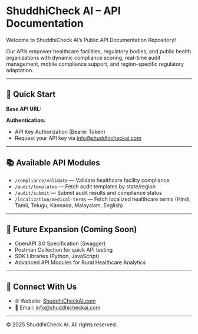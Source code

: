 
# ShuddhiCheck AI – API Documentation

Welcome to ShuddhiCheck AI’s Public API Documentation Repository!

Our APIs empower healthcare facilities, regulatory bodies, and public health organizations with dynamic compliance scoring, real-time audit management, mobile compliance support, and region-specific regulatory adaptation.

---

## 🚀 Quick Start

**Base API URL:**  

**Authentication:**  
- API Key Authorization (Bearer Token)
- Request your API key via [info@shuddhicheckai.com](mailto:info@shuddhicheckai.com)

---

## 📚 Available API Modules

- `/compliance/validate` — Validate healthcare facility compliance
- `/audit/templates` — Fetch audit templates by state/region
- `/audit/submit` — Submit audit results and compliance status
- `/localization/medical-terms` — Fetch localized healthcare terms (Hindi, Tamil, Telugu, Kannada, Malayalam, English)

---

## 🧠 Future Expansion (Coming Soon)

- OpenAPI 3.0 Specification (Swagger)
- Postman Collection for quick API testing
- SDK Libraries (Python, JavaScript)
- Advanced API Modules for Rural Healthcare Analytics

---

## 🤝 Connect With Us

- 🌐 Website: [ShuddhiCheckAI.com](https://shuddhicheckai.com)
- 📧 Email: [info@shuddhicheckai.com](mailto:info@shuddhicheckai.com)

---

© 2025 ShuddhiCheck AI. All rights reserved.
